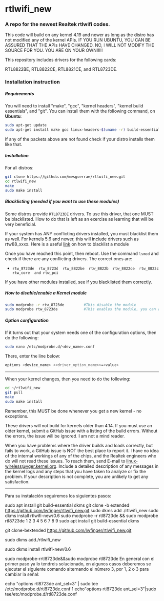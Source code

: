 rtlwifi_new
===========
### A repo for the newest Realtek rtlwifi codes.

This code will build on any kernel 4.19 and newer as long as the distro has not modified
any of the kernel APIs. IF YOU RUN UBUNTU, YOU CAN BE ASSURED THAT THE APIs HAVE CHANGED.
NO, I WILL NOT MODIFY THE SOURCE FOR YOU. YOU ARE ON YOUR OWN!!!!!

This repository includes drivers for the following cards:

RTL8822BE, RTL8822CE, RTL8821CE, and RTL8723DE.

### Installation instruction
##### Requirements
You will need to install "make", "gcc", "kernel headers", "kernel build essentials", and "git".
You can install them with the following command, on **Ubuntu**:
```bash
sudo apt-get update
sudo apt-get install make gcc linux-headers-$(uname -r) build-essentials git
```
If any of the packets above are not found check if your distro installs them like that. 

##### Installation
For all distros:
```bash
git clone https://github.com/mesguerrae/rtlwifi_new.git
cd rtlwifi_new
make
sudo make install
```
##### Blacklisting (needed if you want to use these modules)
Some distros provide `RTL8723DE` drivers. To use this driver, that one MUST be
blacklisted. How to do that is left as an exercise as learning that will be very beneficial.

If your system has ANY conflicting drivers installed, you must blacklist them as well. For kernels
5.6 and newer, this will include drivers such as rtw88_xxxx.
Here is a useful [link](https://askubuntu.com/questions/110341/how-to-blacklist-kernel-modules) on how to blacklist a module

Once you have reached this point, then reboot. Use the command `lsmod` and check if there are any
conflicting drivers. The correct ones are:
- `rtw_8723de  rtw_8723d  rtw_8822be  rtw_8822b  rtw_8822ce  rtw_8822c  rtw_core  and rtw_pci`

If you have other modules installed, see if you blacklisted them correctly.

##### How to disable/enable a Kernel module
 ```bash
sudo modprobe -r rtw_8723de         #This disable the module
sudo modprobe rtw_8723de            #This enables the module, you can add options like ant_sel=2
```

##### Option configuration
If it turns out that your system needs one of the configuration options, then do the following:
```bash
sudo nano /etc/modprobe.d/<dev_name>.conf 
```
There, enter the line below:
```bash
options <device_name> <<driver_option_name>>=<value>
```

***********************************************************************************************

When your kernel changes, then you need to do the following:
```bash
cd ~/rtlwifi_new
git pull
make
sudo make install
```

Remember, this MUST be done whenever you get a new kernel - no exceptions.

These drivers will not build for kernels older than 4.14. If you must use an older kernel,
submit a GitHub issue with a listing of the build errors. Without the errors, the issue
will be ignored. I am not a mind reader.

When you have problems where the driver builds and loads correctly, but fails to work, a GitHub
issue is NOT the best place to report it. I have no idea of the internal workings of any of the
chips, and the Realtek engineers who do will not read these issues. To reach them, send E-mail to
linux-wireless@vger.kernel.org. Include a detailed description of any messages in the kernel
logs and any steps that you have taken to analyze or fix the problem. If your description is
not complete, you are unlikely to get any satisfaction.

*********************************************************************************************
Para su instalación seguiremos los siguientes pasos:

 sudo apt install git build-essential dkms git clone -b extended https://github.com/lwfinger/rtlwifi_new.git sudo dkms add ./rtlwifi_new sudo dkms install rtlwifi-new/0.6 sudo modprobe -r rtl8723de && sudo modprobe rtl8723de
1
2
3
4
5
6
7
8
9
sudo apt install git build-essential dkms
 
git clone-bextended https://github.com/lwfinger/rtlwifi_new.git
 
sudo dkms add./rtlwifi_new
 
sudo dkms install rtlwifi-new/0.6
 
sudo modprobe-rrtl8723de&&sudo modprobe rtl8723de
En general con el primer paso ya lo tendreis solucionado, en algunos casos deberemos se ejecutar el siguiente comando alternando el número 3, por 1, 2 o 3 para cambiar la señal:

 echo "options rtl8723de ant_sel=3" | sudo tee /etc/modprobe.d/rtl8723de.conf
1
echo"options rtl8723de ant_sel=3"|sudo tee/etc/modprobe.d/rtl8723de.conf

